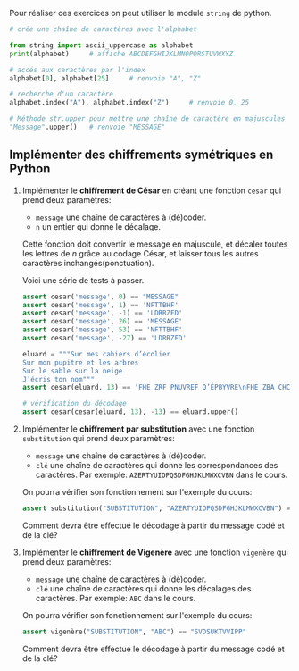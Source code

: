 Pour réaliser ces exercices on peut utiliser le module `string` de python.

```python
# crée une chaîne de caractères avec l'alphabet

from string import ascii_uppercase as alphabet
print(alphabet)     # affiche ABCDEFGHIJKLMNOPQRSTUVWXYZ

# accés aux caractères par l'index
alphabet[0], alphabet[25]     # renvoie "A", "Z"

# recherche d'un caractère
alphabet.index("A"), alphabet.index("Z")     # renvoie 0, 25

# Méthode str.upper pour mettre une chaîne de caractère en majuscules
"Message".upper()   # renvoie "MESSAGE"
```

## Implémenter des chiffrements symétriques en Python

1. Implémenter le **chiffrement de César** en créant une fonction `cesar` qui prend deux paramètres:

   - `message` une chaîne de caractères à (dé)coder.
   - `n` un entier qui donne le décalage.

   Cette fonction doit convertir le message en majuscule, et décaler toutes les lettres de $n$ grâce au codage César, et laisser tous les autres caractères inchangés(ponctuation).

   Voici une série de tests à passer.

   ```python
   assert cesar('message', 0) == "MESSAGE"
   assert cesar('message', 1) == 'NFTTBHF'
   assert cesar('message', -1) == 'LDRRZFD'
   assert cesar('message', 26) == 'MESSAGE'
   assert cesar('message', 53) == 'NFTTBHF'
   assert cesar('message', -27) == 'LDRRZFD'
   
   eluard = """Sur mes cahiers d’écolier
   Sur mon pupitre et les arbres
   Sur le sable sur la neige
   J’écris ton nom"""
   assert cesar(eluard, 13) == 'FHE ZRF PNUVREF Q’ÉPBYVRE\nFHE ZBA CHCVGER RG YRF NEOERF\nFHE YR FNOYR FHE YN ARVTR\nW’ÉPEVF GBA ABZ'
   
   # vérification du décodage
   assert cesar(cesar(eluard, 13), -13) == eluard.upper()
   ```
<!-- 
   ```python
   def cesar(message, n):
    m = message.upper()
    codage = ""
    for lettre in m:
        if lettre in alphabet:
            index = (alphabet.index(lettre) + n) % len(alphabet)
            codage += alphabet[index]
        else:
            codage += lettre
    return codage
    ``` -->
   
2. Implémenter le **chiffrement par substitution** avec une fonction `substitution` qui prend deux paramètres:

   - `message` une chaîne de caractères à (dé)coder.
   - `clé` une chaîne de caractères qui donne les correspondances des caractères. Par exemple: `AZERTYUIOPQSDFGHJKLMWXCVBN` dans le cours.

   On pourra vérifier son fonctionnement sur l'exemple du cours:
   
   ```python
   assert substitution("SUBSTITUTION", "AZERTYUIOPQSDFGHJKLMWXCVBN") == "LWZLMOMWMOGF"
   ```

   Comment devra être effectué le décodage à partir du message codé et de la clé?

3. Implémenter le **chiffrement de Vigenère** avec une fonction `vigenère` qui prend deux paramètres:

   - `message` une chaîne de caractères à (dé)coder.
   - `clé` une chaîne de caractères qui donne les décalages des caractères. Par exemple: `ABC` dans le cours.

   On pourra vérifier son fonctionnement sur l'exemple du cours:
   
   ```python
   assert vigenère("SUBSTITUTION", "ABC") == "SVDSUKTVVIPP"
   ```

   Comment devra être effectué le décodage à partir du message codé et de la clé?

   
